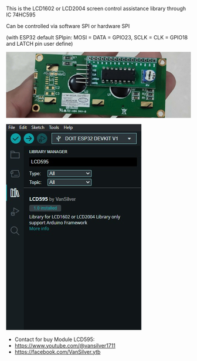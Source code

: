 This is the LCD1602 or LCD2004 screen control assistance library through IC 74HC595

Can be controlled via software SPI or hardware SPI

(with ESP32 default SPIpin: MOSI = DATA = GPIO23, SCLK = CLK = GPIO18 and LATCH pin user define)

![](https://github.com/VanSilver/LCD595/blob/main/ModuleLCD595.jpg)

![](https://github.com/VanSilver/LCD595/blob/main/Install_Lib_Arduino.jpg)

 *   Contact for buy Module LCD595:
 *   https://www.youtube.com/@vansilver1711
 *   https://facebook.com/VanSilver.ytb
